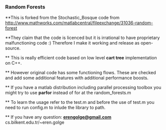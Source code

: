 <h3> Random Forests </h3>

**This is forked from the Stochastic_Bosque code from http://www.mathworks.com/matlabcentral/fileexchange/31036-random-forest

**They claim that the code is licenced but it is irrational to have proprietary malfunctioning code :) Therefore I make it working and release as open-source.

** This is really efficient code based on low level <b>cart tree</b> implementation on C++.

** However original code has some functioning flows. These are checked and add some additional features with additional performance boosts.

** If you have a matlab distribution including parallel processing toolbox you might try to use <b>parfor</b> instead of for at the random_forests.m

** To learn the usage refer to the test.m and before the use of test.m you need to run config.m to inlude the library to path.

** If you have any question: 
<b>erengolge@gmail.com</b>
cs.bilkent.edu.tr/~eren.golge


